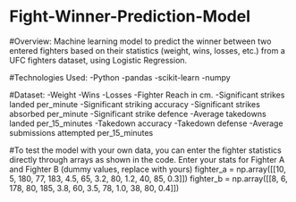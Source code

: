 # Fight-Winner-Prediction-Model

#Overview:
Machine learning model to predict the winner between two entered fighters based on their statistics (weight, wins, losses, etc.) from a UFC fighters dataset, using Logistic Regression.

#Technologies Used: -Python  -pandas   -scikit-learn   -numpy

#Dataset:   -Weight   -Wins   -Losses   -Fighter Reach in cm.   -Significant strikes landed per_minute   -Significant striking accuracy   -Significant strikes absorbed per_minute   -Significant strike defence
   -Average takedowns landed per_15_minutes   -Takedown accuracy   -Takedown defense   -Average submissions attempted per_15_minutes

#To test the model with your own data, you can enter the fighter statistics directly through arrays as shown in the code.
Enter your stats for Fighter A and Fighter B (dummy values, replace with yours)
fighter_a = np.array([[10, 5, 180, 77, 183, 4.5, 65, 3.2, 80, 1.2, 40, 85, 0.3]]) 
fighter_b = np.array([[8, 6, 178, 80, 185, 3.8, 60, 3.5, 78, 1.0, 38, 80, 0.4]])







